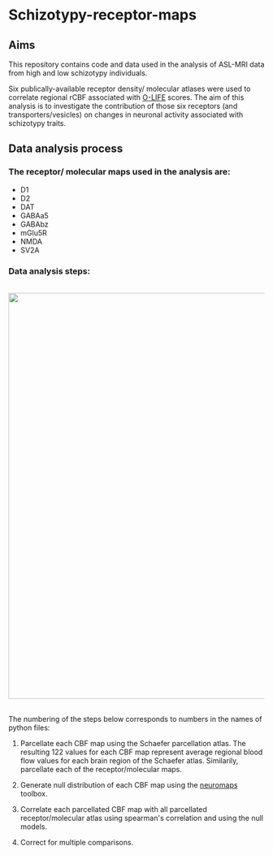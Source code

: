 # Schizotypy-receptor-maps
## Aims
This repository contains code and data used in the analysis of ASL-MRI data from high and low schizotypy individuals. 

Six publically-available receptor density/ molecular atlases were used to correlate regional rCBF associated with [O-LIFE](https://pubmed.ncbi.nlm.nih.gov/16417985/) scores. The aim of this analysis is to investigate the contribution of those six receptors (and transporters/vesicles) on changes in neuronal activity associated with schizotypy traits.

## Data analysis process
### The receptor/ molecular maps used in the analysis are:
- D1
- D2
- DAT
- GABAa5
- GABAbz
- mGlu5R
- NMDA
- SV2A

### Data analysis steps:
<br>
<img src="https://github.com/juliam98/Schizotypy-receptor-maps/assets/93785710/aae92674-220f-4d5a-b4d3-3b4d5c136414"  width="800">
<br>

<br>The numbering of the steps below corresponds to numbers in the names of python files: <br>

1. Parcellate each CBF map using the Schaefer parcellation atlas. The resulting 122 values for each CBF map represent average regional blood flow values for each brain region of the Schaefer atlas. Similarily, parcellate each of the receptor/molecular maps.

2. Generate null distribution of each CBF map using the 
[neuromaps](https://netneurolab.github.io/neuromaps/)
toolbox. <br>
3. Correlate each parcellated CBF map with all parcellated receptor/molecular atlas using spearman's correlation and using the null models.
4. Correct for multiple comparisons.
